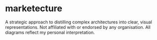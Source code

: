 # marketecture
A strategic approach to distilling complex architectures into clear, visual representations. Not affiliated with or endorsed by any organisation. All diagrams reflect my personal interpretation.
